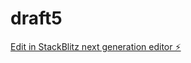# draft5

[Edit in StackBlitz next generation editor ⚡️](https://stackblitz.com/~/github.com/tanbiralam/draft5)